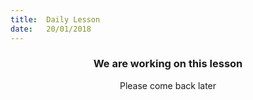 ```yaml
---
title:  Daily Lesson
date:   20/01/2018
---
```


### <center>We are working on this lesson</center>
<center>Please come back later</center>